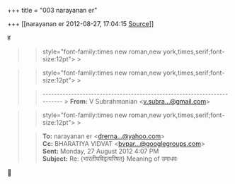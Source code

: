 +++
title = "003 narayanan er"

+++
[[narayanan er	2012-08-27, 17:04:15 [Source](https://groups.google.com/g/bvparishat/c/L2yffeRZQmM)]]



ह

  

> 
> >  style="font-family:times new roman,new york,times,serif;font-size:12pt"> >
> 
> > 
> > 
> > 

> 
> >  style="font-family:times new roman,new york,times,serif;font-size:12pt"> >
> 
> > ------------------------------------------------------------------------ >
> **From:** V Subrahmanian \<[v.subra...@gmail.com]()\>  
> > 
> > 
> > 

> 
> >  style="font-family:times new roman,new york,times,serif;font-size:12pt"> >
> 
> > **To:** narayanan er \<[drerna...@yahoo.com]()\>  
> **Cc:** BHARATIYA VIDVAT \<[bvpar...@googlegroups.com]()\>  
> **Sent:** Monday, 27 August 2012 4:07 PM  
> **Subject:** Re: {भारतीयविद्वत्परिषत्} Meaning of उमाधवः  
> > 
> > 
> > 



